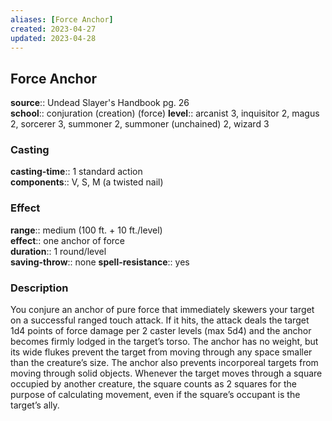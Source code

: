 ```yaml
---
aliases: [Force Anchor]
created: 2023-04-27
updated: 2023-04-28
---
```


## Force Anchor

**source**:: Undead Slayer's Handbook pg. 26  
**school**:: conjuration (creation) (force)
**level**:: arcanist 3, inquisitor 2, magus 2, sorcerer 3, summoner 2, summoner (unchained) 2, wizard 3

### Casting

**casting-time**:: 1 standard action  
**components**:: V, S, M (a twisted nail)

### Effect

**range**:: medium (100 ft. + 10 ft./level)  
**effect**:: one anchor of force  
**duration**:: 1 round/level  
**saving-throw**:: none
**spell-resistance**:: yes

### Description

You conjure an anchor of pure force that immediately skewers your target on a successful ranged touch attack. If it hits, the attack deals the target 1d4 points of force damage per 2 caster levels (max 5d4) and the anchor becomes firmly lodged in the target’s torso. The anchor has no weight, but its wide flukes prevent the target from moving through any space smaller than the creature’s size. The anchor also prevents incorporeal targets from moving through solid objects. Whenever the target moves through a square occupied by another creature, the square counts as 2 squares for the purpose of calculating movement, even if the square’s occupant is the target’s ally.
